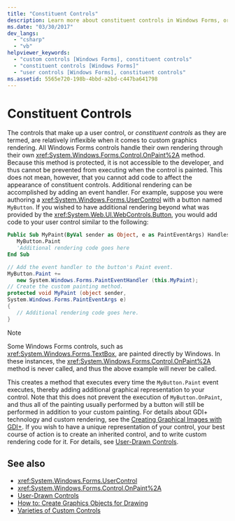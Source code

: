 ```yaml
---
title: "Constituent Controls"
description: Learn more about constituent controls in Windows Forms, or the controls that make up a user control.
ms.date: "03/30/2017"
dev_langs: 
  - "csharp"
  - "vb"
helpviewer_keywords: 
  - "custom controls [Windows Forms], constituent controls"
  - "constituent controls [Windows Forms]"
  - "user controls [Windows Forms], constituent controls"
ms.assetid: 5565e720-198b-4bbd-a2bd-c447ba641798
---
```

# Constituent Controls
The controls that make up a user control, or *constituent controls* as they are termed, are relatively inflexible when it comes to custom graphics rendering. All Windows Forms controls handle their own rendering through their own <xref:System.Windows.Forms.Control.OnPaint%2A> method. Because this method is protected, it is not accessible to the developer, and thus cannot be prevented from executing when the control is painted. This does not mean, however, that you cannot add code to affect the appearance of constituent controls. Additional rendering can be accomplished by adding an event handler. For example, suppose you were authoring a <xref:System.Windows.Forms.UserControl> with a button named `MyButton`. If you wished to have additional rendering beyond what was provided by the <xref:System.Web.UI.WebControls.Button>, you would add code to your user control similar to the following:  
  
```vb  
Public Sub MyPaint(ByVal sender as Object, e as PaintEventArgs) Handles _  
   MyButton.Paint  
   'Additional rendering code goes here  
End Sub  
```  
  
```csharp  
// Add the event handler to the button's Paint event.  
MyButton.Paint +=
   new System.Windows.Forms.PaintEventHandler (this.MyPaint);  
// Create the custom painting method.  
protected void MyPaint (object sender,
System.Windows.Forms.PaintEventArgs e)  
{  
   // Additional rendering code goes here.  
}  
```  
  
> [!NOTE]
> Some Windows Forms controls, such as <xref:System.Windows.Forms.TextBox>, are painted directly by Windows. In these instances, the <xref:System.Windows.Forms.Control.OnPaint%2A> method is never called, and thus the above example will never be called.  
  
 This creates a method that executes every time the `MyButton.Paint` event executes, thereby adding additional graphical representation to your control. Note that this does not prevent the execution of `MyButton.OnPaint`, and thus all of the painting usually performed by a button will still be performed in addition to your custom painting. For details about GDI+ technology and custom rendering, see the [Creating Graphical Images with GDI+](../advanced/how-to-create-graphics-objects-for-drawing.md). If you wish to have a unique representation of your control, your best course of action is to create an inherited control, and to write custom rendering code for it. For details, see [User-Drawn Controls](user-drawn-controls.md).  
  
## See also

- <xref:System.Windows.Forms.UserControl>
- <xref:System.Windows.Forms.Control.OnPaint%2A>
- [User-Drawn Controls](user-drawn-controls.md)
- [How to: Create Graphics Objects for Drawing](../advanced/how-to-create-graphics-objects-for-drawing.md)
- [Varieties of Custom Controls](varieties-of-custom-controls.md)
